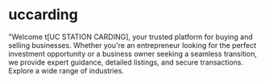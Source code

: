 # uccarding
"Welcome t[UC STATION CARDING], your trusted platform for buying and selling businesses. Whether you're an entrepreneur looking for the perfect investment opportunity or a business owner seeking a seamless transition, we provide expert guidance, detailed listings, and secure transactions. Explore a wide range of industries.
